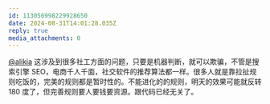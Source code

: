 ```yaml
---
id: 113056998229928650
date: 2024-08-31T14:01:28.035Z
reply: true
media_attachments: 0
---
```


[@alikia](https://social.a2x.pub/@alikia) 这涉及到很多社工方面的问题，只要是机器判断，就可以欺骗，不管是搜索引擎 SEO，电商千人千面，社交软件的推荐算法都一样。很多人就是靠拉扯规则吃饭的，完美的规则都是暂时性的。不能进化的的规则，明天的效果可能就反转 180 度了，但完善规则要人要钱要资源。跟代码已经无关了。

